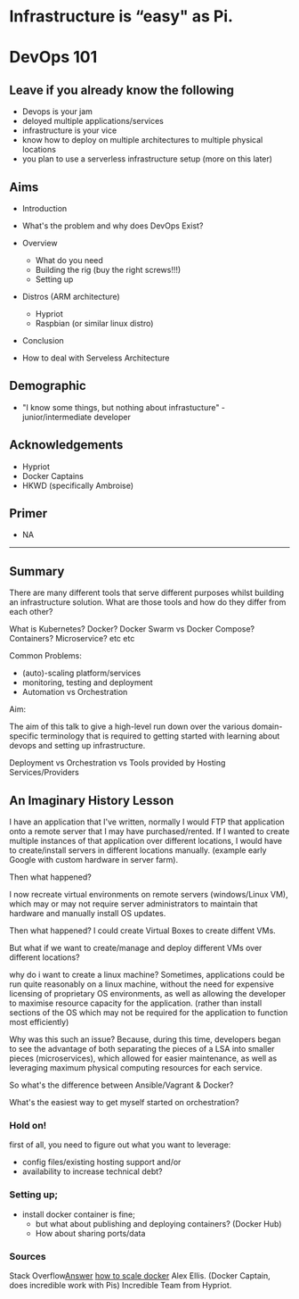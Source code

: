 # Infrastructure is “easy" as Pi.
# DevOps 101

## Leave if you already know the following
- Devops is your jam
- deloyed multiple applications/services
- infrastructure is your vice
- know how to deploy on multiple architectures to multiple physical locations
- you plan to use a serverless infrastructure setup (more on this later)

## Aims
- Introduction
- What's the problem and why does DevOps Exist?

- Overview
  - What do you need
  - Building the rig (buy the right screws!!!) 
  - Setting up

- Distros (ARM architecture)
  - Hypriot 
  - Raspbian (or similar linux distro)

- Conclusion
- How to deal with Serveless Architecture

## Demographic
- "I know some things, but nothing about infrastucture" - junior/intermediate developer

## Acknowledgements
- Hypriot
- Docker Captains
- HKWD (specifically Ambroise)

## Primer 
- NA
--- 

## Summary

There are many different tools that serve different purposes whilst building an infrastructure solution. What are those tools and how do they differ from each other?

What is Kubernetes? Docker? Docker Swarm vs Docker Compose? Containers? Microservice? etc etc

Common Problems:

- (auto)-scaling platform/services
- monitoring, testing and deployment
- Automation vs Orchestration

Aim:

The aim of this talk to give a high-level run down over the various domain-specific terminology that is required to getting started with learning about devops and setting up infrastructure.

Deployment vs Orchestration vs Tools provided by Hosting Services/Providers

## An Imaginary History Lesson

I have an application that I've written, normally I would FTP that application onto a remote server that I may have purchased/rented. If I wanted to create multiple instances of that application over different locations, I would have to create/install servers in different locations manually. (example early Google with custom hardware in server farm).

Then what happened?

I now recreate virtual environments on remote servers (windows/Linux VM), which may or may not require server administrators to maintain that hardware and manually install OS updates.

Then what happened?
I could create Virtual Boxes to create diffent VMs. 

But what if we want to create/manage and deploy different VMs over different locations?

<!-- This is where VM deployment managers like Ansible/Vagrant came in.

Why was this seen as a potential problem? -->

why do i want to create a linux machine?
Sometimes, applications could be run quite reasonably on a linux machine, without the need for expensive licensing of proprietary OS environments, as well as allowing the developer to maximise resource capacity for the application. (rather than install sections of the OS which may not be required for the application to function most efficiently)

Why was this such an issue?
Because, during this time, developers began to see the advantage of both separating the pieces of a LSA into smaller pieces (microservices), which allowed for easier maintenance, as well as leveraging maximum physical computing resources for each service.

So what's the difference between Ansible/Vagrant & Docker?

What's the easiest way to get myself started on orchestration?

### Hold on!

first of all, you need to figure out what you want to leverage: 
- config files/existing hosting support and/or 
- availability to increase technical debt?

### Setting up;

- install docker container is fine; 
  - but what about publishing and deploying containers? (Docker Hub)
  - How about sharing ports/data



### Sources
Stack Overflow[Answer](http://stackoverflow.com/a/18287169/2903169)
[how to scale docker](http://stackoverflow.com/questions/18285212/how-to-scale-docker-containers-in-production)
Alex Ellis. (Docker Captain, does incredible work with Pis)
Incredible Team from Hypriot.
